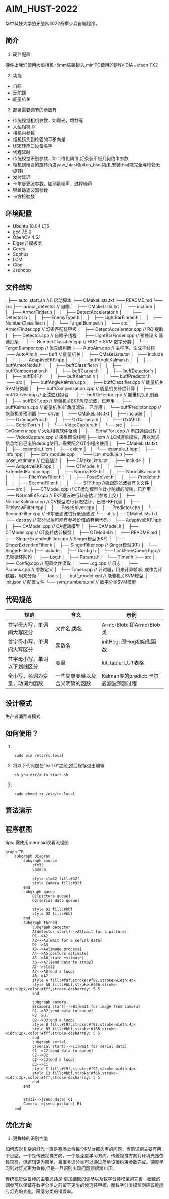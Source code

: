 # AIM_HUST-2022
华中科技大学狼牙战队2022赛季步兵自瞄程序。

## 简介

1. 硬件配置

硬件上我们使用大恒相机+5mm焦距镜头,miniPC使用的是NVIDIA Jetson TX2

2. 功能

- 自瞄
- 反陀螺
- 能量机关

3. 部署需要调节的参数有

- 传统视觉相机参数，如曝光，增益等
- 大恒相机ID
- 相机内参数
- 相机镜头到枪管的平移向量
- USE转串口设备名字
- 线程延时
- 传统视觉识别参数，如二值化阈值,灯条装甲板几何约束参数
- 相机到枪管的旋转角度yaw_bias和pitch_bias(相机安装不可能完全与枪管无旋转)
- 发射延迟
- 卡尔曼滤波参数，如测量噪声，过程噪声
- 强跟踪滤波器参数
- 卡方检验数

## 环境配置

- Ubuntu 18.04 LTS
- gcc 7.5.0
- OpenCV 4.5.1
- Eigen非模板类
- Ceres
- Sophus
- LCM
- Glog
- Jsoncpp

## 文件结构

.
├── auto_start.sh    //自启动脚本
├── CMakeLists.txt
├── README.md
└── src
    ├── armor_detector                 // 自瞄
    │   ├── CMakeLists.txt
    │   ├── include
    │   │   ├── ArmorFinder.h
    │   │   ├── DetectAccelerator.h
    │   │   ├── Detector.h
    │   │   ├── EnemyType.h
    │   │   ├── LightBarFinder.h
    │   │   ├── NumberClassifier.h
    │   │   └── TargetBumper.h
    │   └── src
    │       ├── ArmorFinder.cpp         // 灯条匹配装甲板
    │       ├── DetectAccelerator.cpp   // ROI提取
    │       ├── Detector.cpp            // 自瞄子线程
    │       ├── LightBarFinder.cpp      // 预处理 & 筛选灯条
    │       ├── NumberClassifier.cpp    // HOG + SVM 数字分类
    │       └── TargetBumper.cpp        // 优先级判断
    ├── AutoAim.cpp                     // 主程序，生成子线程
    ├── AutoAim.h
    ├── buff                            // 能量机关
    │   ├── CMakeLists.txt
    │   ├── include
    │   │   ├── AdaptiveEKF.hpp
    │   │   ├── buffAngleKalman.h
    │   │   ├── buffArmorNode.h
    │   │   ├── buffClassifier.h
    │   │   ├── buffCompensation.h
    │   │   ├── buffCurver.h
    │   │   ├── buffDetector.h
    │   │   ├── buffEKF.h
    │   │   ├── buffKalman.h
    │   │   └── buffPredictor.h
    │   └── src
    │       ├── buffAngleKalman.cpp
    │       ├── buffClassifier.cpp          // 能量机关SVM分类器
    │       ├── buffCompensation.cpp        // 能量机关补偿计算
    │       ├── buffCurver.cpp              // 正弦曲线拟合
    │       ├── buffDetector.cpp            // 能量机关识别器
    │       ├── buffEKF.cpp                 // 能量机关EKF角度滤波，已弃用
    │       ├── buffKalman.cpp              // 能量机关KF角度滤波，已弃用
    │       └── buffPredictor.cpp           // 能量机关预测器
    ├── driver
    │   ├── CMakeLists.txt
    │   ├── include
    │   │   ├── DxImageProc.h
    │   │   ├── GxCamera.h
    │   │   ├── GxIAPI.h
    │   │   ├── SerialPort.h
    │   │   └── VideoCapture.h
    │   └── src
    │       ├── GxCamera.cpp                // 大恒相机软件驱动
    │       ├── SerialPort.cpp              // 串口通信线程
    │       └── VideoCapture.cpp            // 采集图像线程
    ├── lcm                  // LCM通信模块，用以发送信息给自己电脑debug使用，需要配合QT小程序使用
    │   ├── CMakeLists.txt
    │   ├── example_t.lcm
    │   ├── exlcm
    │   │   └── example_t.hpp
    │   ├── info.hpp
    │   ├── lcm_module.cpp
    │   └── lcm_module.h
    ├── pose_estimate        // 位姿估计
    │   ├── CMakeLists.txt
    │   ├── include
    │   │   ├── AdaptiveEKF.hpp
    │   │   ├── CTModel.h
    │   │   ├── ExtendedKalman.hpp
    │   │   ├── NormalEKF.h
    │   │   ├── NormalKalman.h
    │   │   ├── PitchYawFilter.h
    │   │   ├── PoseSolver.h
    │   │   ├── Predictor.h
    │   │   ├── SecondFilter.h
    │   │   └── STF.hpp                        //强跟踪滤波器有关文件
    │   └── src
    │       ├── CTModel.cpp                   // CT运动模型估计小陀螺的旋转，已弃用
    │       ├── NormalEKF.cpp                 // EKF滤波进行状态估计(参考上交)
    │       ├── NormalKalman.cpp              // CV模型进行状态估计，已被EKF代替
    │       ├── PitchYawFilter.cpp
    │       ├── PoseSolver.cpp
    │       ├── Predictor.cpp
    │       └── SecondFilter.cpp               // 卡尔曼滤波进行低通滤波
    └── utils
        ├── CMakeLists.txt
        ├── destroy             // 部分以后可能有参考价值的弃用代码
        │   ├── AdaptiveEKF.hpp
        │   ├── CAModel.cpp                     // CA运动模型
        │   ├── CAModel.h
        │   ├── CTModel.cpp                     // CT旋转估计模型
        │   ├── CTModel.h
        │   ├── README.md
        │   ├── SingerExtendedFilter.cpp        // Singer模型(EKF)
        │   ├── SingerExtendedFilter.h
        │   ├── SingerFilter.cpp                // Singer模型(KF)
        │   └── SingerFilter.h
        ├── include
        │   ├── Config.h
        │   ├── LockFreeQueue.hpp                // 无锁循环队列
        │   ├── Log.h
        │   ├── Params.h
        │   └── Timer.h
        ├── src 
        │   ├── Config.cpp                       // 配置文件读取
        │   ├── Log.cpp                          // 日志
        │   ├── Params.cpp                       // 参数定义
        │   └── Timer.cpp                        // 计时器，用来计算帧率; 或作为计数器，用来分频
        └── tools
            ├── buff_model.xml                   // 能量机关SVM模型
            ├── init.json                        // 配置文件
            └── svm_numbers.xml                  // 数字分类SVM模型

## 代码规范

| 规范      | 含义 |示例|
| ----------- | ----------- |-----------|
| 首字母大写，单词间大写区分      | 文件名,类名    | ArmorBlob: 即ArmorBlob类|
| 首字母小写，单词间大写区分   | 函数名        |initHog: 即Hog初始化函数|
| 首字母小写，单词以下划线区分   | 变量        |lut_table: LUT表格|
| 全小写，名词为变量，动词为函数   | 一些简单变量以及含义明确的函数        |Kalman类的predict: 卡尔曼滤波预测过程|

## 设计模式

生产者消费者模式

## 如何使用？

1. 
```
    sudo vim /etc/rc.local
```

2. 将以下代码加在"exit 0"之前,然后保存退出编辑

```
    sh you_dir/auto_start.sh
```

3. 
```
    sudo chmod +x /etc/rc.local
```

## 算法演示

## 程序框图

tips: 需使用mermaid观看流程图
```mermaid
graph TB
    subgraph Diagram
        subgraph source
            stm32
            Camera

            style stm32 fill:#32f
            style Camera fill:#32f
        end
        subgraph queue
            D1[picture queue]
            D2[serial data queue]

            style D1 fill:#bbf
            style D2 fill:#bbf
        end
        subgraph thread
            subgraph detector
            A(detector start)-->A2[wait for a picture]
            D1-->A2
            A2-->A3[wait for a serial data]
            D2-->A3
            A3-->A4[image process]
            A4-->A5[posture estimate]
            A5-->A6[state estimate]
            A6-->A7[send data to stm32]
            A7-->stm32
            A7-->A8(end a loop)
            A8-->A2
            style A fill:#f9f,stroke:#f92,stroke-width:4px
            style A8 fill:#bbf,stroke:#f66,stroke-width:2px,color:#fff,stroke-dasharray: 5 5
            end

            subgraph camera
            B(camera start)-->B1[wait for image from camera]
            B1-->B2[send data to queue]
            B2-->D1
            B2-->B3(end a loop)
            style B fill:#f9f,stroke:#f92,stroke-width:4px
            style B3 fill:#bbf,stroke:#f66,stroke-width:2px,color:#fff,stroke-dasharray: 5 5
            end
            subgraph serial
            C(serial start)-->C1[wait for serial data]
            C1-->C2[send data to queue]
            C2-->D2
            C2-->C3(end a loop)
            C3-->C1
            style C fill:#f9f,stroke:#f92,stroke-width:4px
            style C3 fill:#bbf,stroke:#f66,stroke-width:2px,color:#fff,stroke-dasharray: 5 5
            end
        end


        stm32-->|send data| C1
        Camera-->|send picture| B1
    end

```

## 优化方向

1. 更鲁棒的识别性能

如何应对复杂的灯光一直是赛场上令每个RMer都头疼的问题，当前识别主要有两个思路，一个是传统视觉方向，一个是深度学习方向。传统视觉方向对环境光照依赖较高，但逻辑更为简单，且很多误分类可以通过简单设置约束参数完成。深度学习则对灯光更为鲁棒,但是一旦识别出现问题则很难纠正。

传统视觉做鲁棒的主要思路是:更加细致的调参以及数字分类模型的完善，细致的调参可以保证在数字分类之前留下更少的候选装甲板，而数字分类模型则应该能适应灯光的变化，降低分类的错误率。
